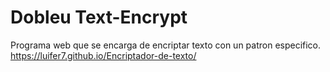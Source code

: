# Dobleu Text-Encrypt
Programa web que se encarga de encriptar texto con un patron especifico.
https://luifer7.github.io/Encriptador-de-texto/
